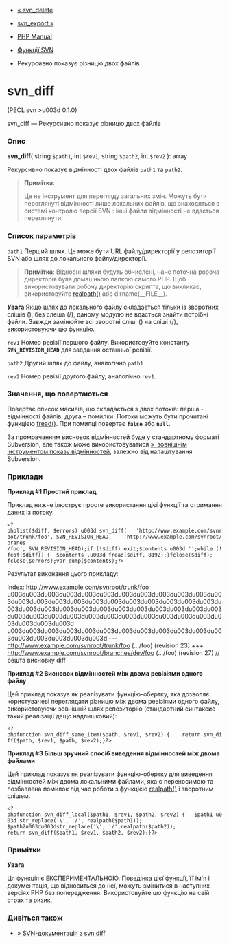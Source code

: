 - [« svn_delete](function.svn-delete.md)
- [svn_export »](function.svn-export.md)

- [PHP Manual](index.md)
- [Функції SVN](ref.svn.md)
- Рекурсивно показує різницю двох файлів

# svn_diff

(PECL svn \>u003d 0.1.0)

svn_diff — Рекурсивно показує різницю двох файлів

### Опис

**svn_diff**(
string `$path1`,
int `$rev1`,
string `$path2`,
int `$rev2`
): array

Рекурсивно показує відмінності двох файлів `path1` та `path2`.

> **Примітка**:
>
> Це не інструмент для перегляду загальних змін. Можуть бути переглянуті
> відмінності лише локальних файлів, що знаходяться в системі контролю
> версії SVN : інші файли відмінності не вдасться переглянути.

### Список параметрів

`path1`
Перший шлях. Це може бути URL файлу/директорії у репозиторії SVN або
шлях до локального файлу/директорії.

> **Примітка**: Відносні шляхи будуть обчислені, наче поточна
> робоча директорія була домашньою папкою самого PHP. Щоб
> використовувати робочу директорію скрипта, що викликає, використовуйте
> [realpath()](function.realpath.md) або dirname(\_\_FILE\_\_).

**Увага**
Якщо шлях до локального файлу складається тільки із зворотних слішів (\), без
слеша (/), даному модулю не вдасться знайти потрібні файли. Завжди
замінюйте всі зворотні сліші (\) на сліші (/), використовуючи цю функцію.

`rev1`
Номер ревізії першого файлу. Використовуйте константу
**`SVN_REVISION_HEAD`** для завдання останньої ревізії.

`path2`
Другий шлях до файлу, аналогічно `path1`

`rev2`
Номер ревізії другого файлу, аналогічно `rev1`.

### Значення, що повертаються

Повертає список масивів, що складається з двох потоків: перша - відмінності
файлів; друга – помилки. Потоки можуть бути прочитані функцією
[fread()](function.fread.md). При помилці повертає **`false`** або
**`null`**.

За промовчанням висновок відмінностей буде у стандартному форматі Subversion, але
також може використовуватися [»  зовнішнім інструментом показу
відмінностей](http://svnbook.red-bean.com/en/1.2/svn.advanced.externaldifftools.md),
залежно від налаштування Subversion.

### Приклади

**Приклад #1 Простий приклад**

Приклад нижче ілюструє просте використання цієї функції та
отримання даних із потоку.

` <?phplist($diff, $errors) u003d svn_diff(   'http://www.example.com/svnroot/trunk/foo', SVN_REVISION_HEAD,    'http://www.example.com/svnroot/branes /foo', SVN_REVISION_HEAD);if (!$diff) exit;$contents u003d '';while (!feof($diff)) {  $contents .u003d fread($diff, 8192);}fclose($diff); fclose($errors);var_dump($contents);?> `

Результат виконання цього прикладу:

Index: http://www.example.com/svnroot/trunk/foo
u003du003du003du003du003du003du003du003du003du003du003du003du003du003du003du003du003du003du003du003du003du003du003du003du003du003du003du003du003du003du003du003du003du003du003du003du003du003du003du003du003du003du003du003du003du003du003du003du003du003d u003du003du003du003du003du003du003du003du003du003du003du003du003du003du003du003du003d
--- http://www.example.com/svnroot/trunk/foo (.../foo) (revision 23)
+++ http://www.example.com/svnroot/branches/dev/foo (.../foo) (revision 27)
// решта висновку diff

**Приклад #2 Висновок відмінностей між двома ревізіями одного файлу**

Цей приклад показує як реалізувати функцію-обертку, яка
дозволяє користувачеві переглядати різницю між двома ревізіями
одного файлу, використовуючи зовнішній шлях репозиторію (стандартний синтаксис
такий реалізації дещо надлишковий):

` <?phpfunction svn_diff_same_item($path, $rev1, $rev2) {    return svn_diff($path, $rev1, $path, $rev2);}?> `

**Приклад #3 Більш зручний спосіб виведення відмінностей між двома файлами**

Цей приклад показує як реалізувати функцію-обертку для виведення
відмінностей між двома локальними файлами, яка є переносимою та
позбавлена помилок під час роботи з функцією [realpath()](function.realpath.md)
і зворотним слішем.

` <?phpfunction svn_diff_local($path1, $rev1, $path2, $rev2) {   $path1 u003d str_replace('\', '/', realpath($path1)); $path2u003du003dstr_replace('\', '/',realpath($path2)); return svn_diff($path1, $rev1, $path2, $rev2);}?> `

### Примітки

**Увага**

Ця функція є ЕКСПЕРИМЕНТАЛЬНОЮ. Поведінка цієї функції, її ім'я
і документація, що відноситься до неї, можуть змінитися в наступних версіях
PHP без попередження. Використовуйте цю функцію на свій страх та ризик.

### Дивіться також

- [» SVN-документація з svn
diff](http://svnbook.red-bean.com/en/1.2/svn.ref.svn.c.diff.md)
